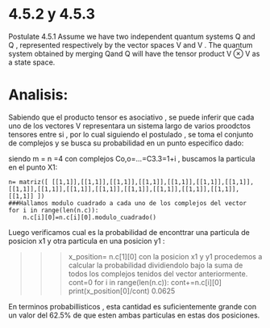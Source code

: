 # 4.5.2 y 4.5.3

Postulate 4.5.1 Assume we have two independent quantum systems Q and Q , represented respectively by the vector spaces V and V . The quantum system obtained by merging Qand Q will have the tensor product V ⊗ V as a state space.

# Analisis:
Sabiendo que el producto tensor es asociativo , se puede inferir que cada uno de los vectores V representara un sistema largo de varios proodctos tensores entre si , por lo cual siguiendo el postulado , se toma el conjunto de complejos y se busca su probabilidad en un punto especifico dado:

siendo m = n =4 con complejos Co,o=...=C3.3=1+i , buscamos la particula en el punto X1:
	
	n= matriz([ [[1,1]],[[1,1]],[[1,1]],[[1,1]],[[1,1]],[[1,1]],[[1,1]],[[1,1]],[[1,1]],[[1,1]],[[1,1]],[[1,1]],[[1,1]],[[1,1]],[[1,1]],[[1,1]] ])
	###Hallamos modulo cuadrado a cada uno de los complejos del vector
	for i in range(len(n.c)):
		n.c[i][0]=n.c[i][0].modulo_cuadrado()
  
Luego verificamos cual es la probabilidad de enconttrar una particula de posicion x1 y otra particula en una posicion y1 :

>>> x_position= n.c[1][0]
con la posicion x1 y y1 procedemos a calcular la probabilidad dividiendolo bajo la suma de  todos los complejos tenidos del vector anteriormente.
>>> cont=0
>>> for i in range(len(n.c)):
	cont+=n.c[i][0]
>>> print(x_position[0]/cont)
0.0625

En terminos probabillisticos , esta cantidad es suficientemente grande con un valor del 62.5% de que esten ambas particulas en estas dos posiciones.
